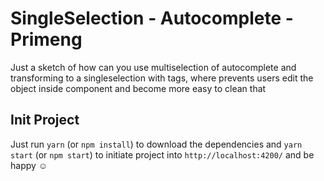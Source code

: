 # SingleSelection - Autocomplete - Primeng

Just a sketch of how can you use multiselection of autocomplete and transforming to a singleselection with tags, where prevents users edit the object inside component and become more easy to clean that

## Init Project

Just run `yarn` (or `npm install`) to download the dependencies and `yarn start` (or `npm start`) to initiate project into `http://localhost:4200/` and be happy ☺
